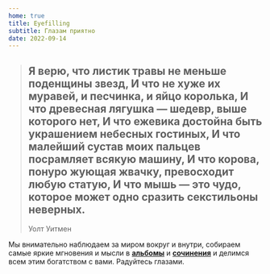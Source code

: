 ```yaml
---
home: true
title: Eyefilling
subtitle: Глазам приятно
date: 2022-09-14
---
```


> ## Я верю, что листик травы не меньше поденщины звезд, И что не хуже их муравей, и песчинка, и яйцо королька, И что древесная лягушка — шедевр, выше которого нет, И что ежевика достойна быть украшением небесных гостиных, И что малейший сустав моих пальцев посрамляет всякую машину, И что корова, понуро жующая жвачку, превосходит любую статую, И что мышь — это чудо, которое может одно сразить секстильоны неверных.
> 
> Уолт Уитмен


Мы внимательно наблюдаем за миром вокруг и внутри, собираем самые яркие мгновения и мысли в **[альбомы](/albums/)** и **[сочинения](/essays/)** и делимся всем этим богатством с вами. Радуйтесь глазами.

